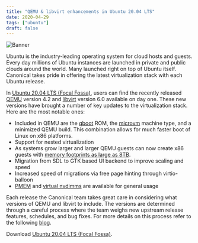 ```yaml
---
title: "QEMU & libvirt enhancements in Ubuntu 20.04 LTS"
date: 2020-04-29
tags: ["ubuntu"]
draft: false
---
```


![Banner](/img/ubuntu/focal-qemu.png#center)

Ubuntu is the industry-leading operating system for cloud hosts and guests. Every day millions of Ubuntu instances are launched in private and public clouds around the world. Many launched right on top of Ubuntu itself. Canonical takes pride in offering the latest virtualization stack with each Ubuntu release.

In [Ubuntu 20.04 LTS (Focal Fossa)](https://ubuntu.com/blog/ubuntu-20-04-lts-arrives), users can find the recently released [QEMU](https://www.qemu.org/) version 4.2 and [libvirt](https://libvirt.org/) version 6.0 available on day one. These new versions have brought a number of key updates to the virtualization stack. Here are the most notable ones:

* Included in QEMU are the [qboot](https://github.com/bonzini/qboot) ROM, the [microvm](https://github.com/bonzini/qemu/blob/master/docs/microvm.rst) machine type, and a minimized QEMU build. This combination allows for much faster boot of Linux on x86 platforms.
* Support for nested virtualization
* As systems grow larger and larger QEMU guests can now create x86 guests with [memory footprints as large as 8TB](https://cpaelzer.github.io/blogs/005-guests-bigger-than-1tb/).
* Migration from SDL to GTK based UI backend to improve scaling and speed
* Increased speed of migrations via free page hinting through virtio-balloon
* [PMEM](https://docs.pmem.io/persistent-memory/getting-started-guide/creating-development-environments/virtualization/qemu) and [virtual nvdimms](https://github.com/qemu/qemu/blob/master/docs/nvdimm.txt) are available for general usage

Each release the Canonical team takes great care in considering what versions of QEMU and libvirt to include. The versions are determined through a careful process where the team weighs new upstream release features, schedules, and bug fixes. For more details on this process refer to the following [blog](https://cpaelzer.github.io/blogs/008-virt-stack-crystal-ball/).

Download [Ubuntu 20.04 LTS (Focal Fossa)](https://ubuntu.com/download/server).
